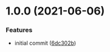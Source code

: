 # 1.0.0 (2021-06-06)


### Features

* initial commit ([6dc302b](https://github.com/TheUnderScorer/do-not-disturb/commit/6dc302bc300acd8a96e5bbb3a4f70dabd44ea624))
